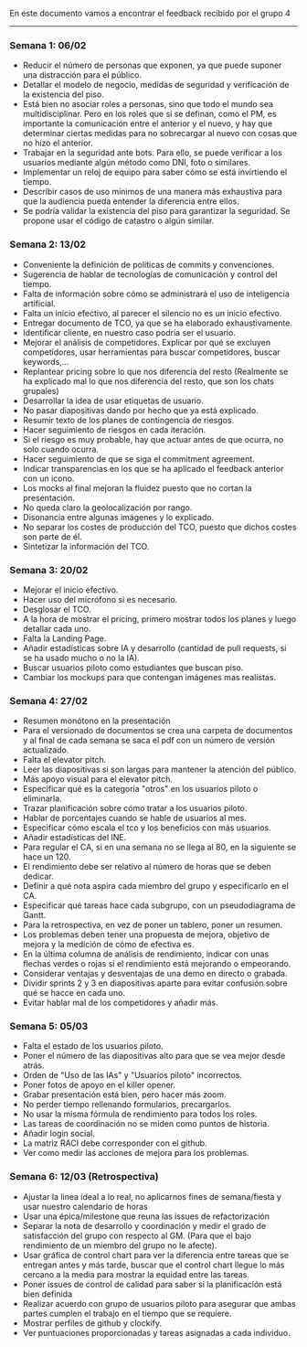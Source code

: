 En este documento vamos a encontrar el feedback recibido por el grupo 4
****

### Semana 1: 06/02

+ Reducir el número de personas que exponen, ya que puede suponer una distracción para el público.
+ Detallar el modelo de negocio, medidas de seguridad y verificación de la existencia del piso.
+ Está bien no asociar roles a personas, sino que todo el mundo sea multidisciplinar. Pero en los roles que sí se definan, como el PM, es importante la comunicación entre el anterior y el nuevo, y hay que determinar ciertas medidas para no sobrecargar al nuevo con cosas que no hizo el anterior.
+ Trabajar en la seguridad ante bots. Para ello, se puede verificar a los usuarios mediante algún método como DNI, foto o similares.
+ Implementar un reloj de equipo para saber cómo se está invirtiendo el tiempo.
+ Describir casos de uso mínimos de una manera más exhaustiva para que la audiencia pueda entender la diferencia entre ellos.
+ Se podría validar la existencia del piso para garantizar la seguridad. Se propone usar el código de catastro o algún similar.


### Semana 2: 13/02

+ Conveniente la definición de políticas de commits y convenciones.
+ Sugerencia de hablar de tecnologías de comunicación y control del tiempo.
+ Falta de información sobre cómo se administrará el uso de inteligencia artificial.
+ Falta un inicio efectivo, al parecer el silencio no es un inicio efectivo.
+ Entregar documento de TCO, ya que se ha elaborado exhaustivamente.
+ Identificar cliente, en nuestro caso podría ser el usuario.
+ Mejorar el análisis de competidores. Explicar por qué se excluyen competidores, usar herramientas para buscar competidores, buscar keywords,...
+ Replantear pricing sobre lo que nos diferencia del resto (Realmente se ha explicado mal lo que nos diferencia del resto, que son los chats grupales)
+ Desarrollar la idea de usar etiquetas de usuario.
+ No pasar diapositivas dando por hecho que ya está explicado.
+ Resumir texto de los planes de contingencia de riesgos.
+ Hacer seguimiento de riesgos en cada iteración.
+ Si el riesgo es muy probable, hay que actuar antes de que ocurra, no solo cuando ocurra.
+ Hacer seguimiento de que se siga el commitment agreement.
+ Indicar transparencias en los que se ha aplicado el feedback anterior con un icono.
+ Los mocks al final mejoran la fluidez puesto que no cortan la presentación.
+ No queda claro la geolocalización por rango.
+ Disonancia entre algunas imágenes y lo explicado.
+ No separar los costes de producción del TCO, puesto que dichos costes son parte de él.
+ Sintetizar la información del TCO.


### Semana 3: 20/02

+ Mejorar el inicio efectivo.
+ Hacer uso del micrófono si es necesario.
+ Desglosar el TCO.
+ A la hora de mostrar el pricing, primero mostrar todos los planes y luego detallar cada uno.
+ Falta la Landing Page.
+ Añadir estadísticas sobre IA y desarrollo (cantidad de pull requests, si se ha usado mucho o no la IA).
+ Buscar usuarios piloto como estudiantes que buscan piso.
+ Cambiar los mockups para que contengan imágenes mas realistas.


### Semana 4: 27/02

+ Resumen monótono en la presentación
+ Para el versionado de documentos se crea una carpeta de documentos y al final de cada semana se saca el pdf con un número de versión actualizado.
+ Falta el elevator pitch.
+ Leer las diapositivas si son largas para mantener la atención del público.
+ Más apoyo visual para el elevator pitch.
+ Especificar qué es la categoría "otros" en los usuarios piloto o eliminarla.
+ Trazar planificación sobre cómo tratar a los usuarios piloto.
+ Hablar de porcentajes cuando se hable de usuarios al mes.
+ Especificar cómo escala el tco y los beneficios con más usuarios.
+ Añadir estadísticas del INE.
+ Para regular el CA, si en una semana no se llega al 80, en la siguiente se hace un 120.
+ El rendimiento debe ser relativo al número de horas que se deben dedicar.
+ Definir a qué nota aspira cada miembro del grupo y especificarlo en el CA.
+ Especificar qué tareas hace cada subgrupo, con un pseudodiagrama de Gantt.
+ Para la retrospectiva, en vez de poner un tablero, poner un resumen.
+ Los problemas deben tener una propuesta de mejora, objetivo de mejora y la medición de cómo de efectiva es.
+ En la última columna de análisis de rendimiento, indicar con unas flechas verdes o rojas si el rendimiento está mejorando o empeorando.
+ Considerar ventajas y desventajas de una demo en directo o grabada.
+ Dividir sprints 2 y 3 en diapositivas aparte para evitar confusión sobre qué se hacce en cada uno.
+ Evitar hablar mal de los competidores y añadir más.


### Semana 5: 05/03

+ Falta el estado de los usuarios piloto.
+ Poner el número de las diapositivas alto para que se vea mejor desde atrás.
+ Orden de "Uso de las IAs" y "Usuarios piloto" incorrectos.
+ Poner fotos de apoyo en el killer opener.
+ Grabar presentación está bien, pero hacer más zoom.
+ No perder tiempo rellenando formularios, precargarlos.
+ No usar la misma fórmula de rendimiento para todos los roles.
+ Las tareas de coordinación no se miden como puntos de historia.
+ Añadir login social.
+ La matriz RACI debe corresponder con el github.
+ Ver como medir las acciones de mejora para los problemas.

### Semana 6: 12/03 (Retrospectiva)

+ Ajustar la linea ideal a lo real, no aplicarnos fines de semana/fiesta y usar nuestro calendario de horas
+ Usar una épica/milestone que reuna las issues de refactorización
+ Separar la nota de desarrollo y coordinación y medir el grado de satisfacción del grupo con respecto al GM. (Para que el bajo rendimiento de un miembro del grupo no le afecte).
+ Usar gráfica de control chart para ver la diferencia entre tareas que se entregan antes y más tarde, buscar que el control chart llegue lo más cercano a la media para mostrar la equidad entre las tareas.
+ Poner issues de control de calidad para saber si la planificación está bien definida
+ Realizar acuerdo con grupo de usuarios piloto para asegurar que ambas partes cumplen el trabajo en el tiempo que se requiere.
+ Mostrar perfiles de github y clockify.
+ Ver puntuaciones proporcionadas y tareas asignadas a cada individuo. 